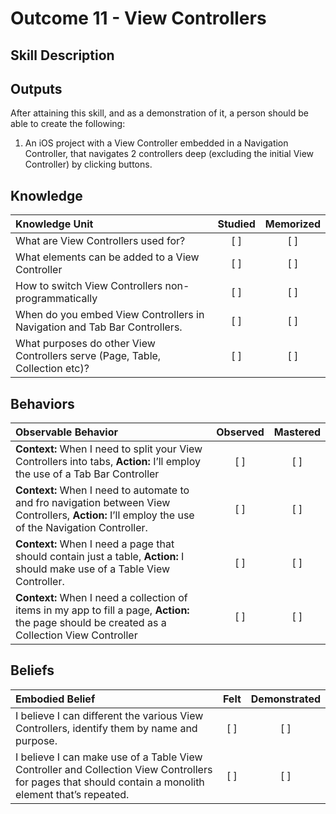 # Outcome 11 - View Controllers

Skill Description
-----

Outputs
-------
After attaining this skill, and as a demonstration of it, a person should be able to create the following:

1.  An iOS project with a View Controller embedded in a Navigation Controller, that navigates 2 controllers deep (excluding the initial View Controller) by clicking buttons.


## Knowledge

| Knowledge Unit   |      Studied      | Memorized |
|:-------------|:------------------:|:--------:|
| What are View Controllers used for? | [ ] | [ ] |
| What elements can be added to a View Controller | [ ] | [ ] |
| How to switch View Controllers non-programmatically | [ ] | [ ] |
| When do you embed View Controllers in Navigation and Tab Bar Controllers. | [ ] | [ ] |
| What purposes do other View Controllers serve (Page, Table, Collection etc)? | [ ] | [ ] |


## Behaviors

| Observable Behavior   |      Observed      | Mastered |
|:-------------|:------------------:|:--------:|
| **Context:** When I need to split your View Controllers into tabs, **Action:** I’ll employ the use  of a Tab Bar Controller | [ ] | [ ] |
| **Context:** When I need to automate to and fro navigation between View Controllers, **Action:** I’ll employ the use of the Navigation Controller. | [ ] | [ ] |
| **Context:** When I need a page that should contain just a table, **Action:** I should make use of a Table View Controller. | [ ] | [ ] |
| **Context:** When I need a collection of items in my app to fill a page, **Action:** the page should be created as a Collection View Controller | [ ] | [ ] |


## Beliefs

| Embodied Belief   |      Felt      | Demonstrated |
|:-------------|:------------------:|:--------:|
| I believe I can different the various View Controllers, identify them by name and purpose. | [ ] | [ ] |
| I believe I can make use of a Table View Controller and Collection View Controllers for pages that should contain a monolith element that’s repeated. | [ ] | [ ] |
